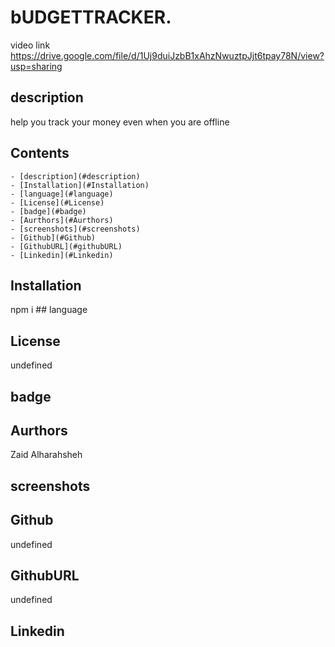 # bUDGETTRACKER.
video link https://drive.google.com/file/d/1Uj9duiJzbB1xAhzNwuztpJjt6tpay78N/view?usp=sharing
 ## description
  help you track your money even when you are offline
##  Contents
    - [description](#description)
    - [Installation](#Installation)
    - [language](#language)
    - [License](#License)
    - [badge](#badge)
    - [Aurthors](#Aurthors)
    - [screenshots](#screenshots)
    - [Github](#Github)
    - [GithubURL](#githubURL)
    - [Linkedin](#Linkedin)

## Installation
  npm i 
        ## language
  

## License
  undefined

## badge
  


## Aurthors
  Zaid Alharahsheh


## screenshots
  


## Github
  undefined

## GithubURL
  undefined

## Linkedin
  
